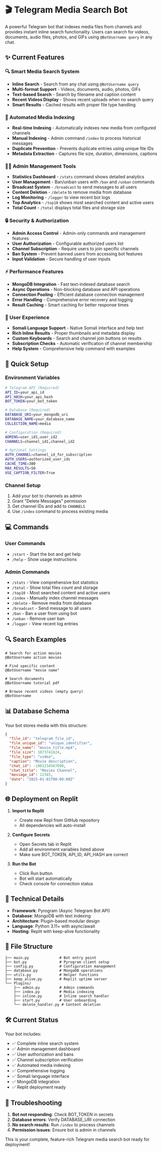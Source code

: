 # 🎬 Telegram Media Search Bot

A powerful Telegram bot that indexes media files from channels and provides instant inline search functionality. Users can search for videos, documents, audio files, photos, and GIFs using `@BotUsername query` in any chat.

## ✨ Current Features

### 🔍 Smart Media Search System
- **Inline Search** - Search from any chat using `@BotUsername query`
- **Multi-format Support** - Videos, documents, audio, photos, GIFs
- **Text-based Search** - Search by filename and caption content
- **Recent Videos Display** - Shows recent uploads when no search query
- **Smart Results** - Cached results with proper file type handling

### 🤖 Automated Media Indexing
- **Real-time Indexing** - Automatically indexes new media from configured channels
- **Manual Indexing** - Admin command `/index` to process historical messages
- **Duplicate Prevention** - Prevents duplicate entries using unique file IDs
- **Metadata Extraction** - Captures file size, duration, dimensions, captions

### 👨‍💼 Admin Management Tools
- **Statistics Dashboard** - `/stats` command shows detailed analytics
- **User Management** - Ban/unban users with `/ban` and `/unban` commands
- **Broadcast System** - `/broadcast` to send messages to all users
- **Content Deletion** - `/delete` to remove media from database
- **Log Monitoring** - `/logger` to view recent bot logs
- **Top Analytics** - `/top10` shows most searched content and active users
- **Total Count** - `/total` displays total files and storage size

### 🔒 Security & Authorization
- **Admin Access Control** - Admin-only commands and management features
- **User Authorization** - Configurable authorized users list
- **Channel Subscription** - Require users to join specific channels
- **Ban System** - Prevent banned users from accessing bot features
- **Input Validation** - Secure handling of user inputs

### ⚡ Performance Features
- **MongoDB Integration** - Fast text-indexed database search
- **Async Operations** - Non-blocking database and API operations
- **Connection Pooling** - Efficient database connection management
- **Error Handling** - Comprehensive error recovery and logging
- **Result Caching** - Smart caching for better response times

### 🎯 User Experience
- **Somali Language Support** - Native Somali interface and help text
- **Rich Inline Results** - Proper thumbnails and metadata display
- **Custom Keyboards** - Search and channel join buttons on results
- **Subscription Checks** - Automatic verification of channel membership
- **Help System** - Comprehensive help command with examples

## 🚀 Quick Setup

### Environment Variables
```bash
# Telegram API (Required)
API_ID=your_api_id
API_HASH=your_api_hash
BOT_TOKEN=your_bot_token

# Database (Required)
DATABASE_URI=your_mongodb_uri
DATABASE_NAME=your_database_name
COLLECTION_NAME=media

# Configuration (Required)
ADMINS=user_id1,user_id2
CHANNELS=channel_id1,channel_id2

# Optional Settings
AUTH_CHANNEL=channel_id_for_subscription
AUTH_USERS=authorized_user_ids
CACHE_TIME=300
MAX_RESULTS=50
USE_CAPTION_FILTER=True
```

### Channel Setup
1. Add your bot to channels as admin
2. Grant "Delete Messages" permission
3. Get channel IDs and add to `CHANNELS`
4. Use `/index` command to process existing media

## 💻 Commands

### User Commands
- `/start` - Start the bot and get help
- `/help` - Show usage instructions

### Admin Commands
- `/stats` - View comprehensive bot statistics
- `/total` - Show total files count and storage
- `/top10` - Most searched content and active users
- `/index` - Manually index channel messages
- `/delete` - Remove media from database
- `/broadcast` - Send message to all users
- `/ban` - Ban a user from using bot
- `/unban` - Remove user ban
- `/logger` - View recent log entries

## 🔍 Search Examples

```
# Search for action movies
@BotUsername action movies

# Find specific content
@BotUsername "movie name"

# Search documents
@BotUsername tutorial pdf

# Browse recent videos (empty query)
@BotUsername
```

## 📊 Database Schema

Your bot stores media with this structure:
```json
{
  "file_id": "telegram_file_id",
  "file_unique_id": "unique_identifier", 
  "file_name": "movie_title.mp4",
  "file_size": 1073741824,
  "file_type": "video",
  "caption": "Movie description",
  "chat_id": -1001234567890,
  "chat_title": "Movies Channel",
  "message_id": 12345,
  "date": "2025-01-01T00:00:00Z"
}
```

## 🌐 Deployment on Replit

1. **Import to Replit**
   - Create new Repl from GitHub repository
   - All dependencies will auto-install

2. **Configure Secrets**
   - Open Secrets tab in Replit
   - Add all environment variables listed above
   - Make sure BOT_TOKEN, API_ID, API_HASH are correct

3. **Run the Bot**
   - Click Run button
   - Bot will start automatically
   - Check console for connection status

## 🔧 Technical Details

- **Framework**: Pyrogram (Async Telegram Bot API)
- **Database**: MongoDB with text indexing
- **Architecture**: Plugin-based modular design
- **Language**: Python 3.11+ with async/await
- **Hosting**: Replit with keep-alive functionality

## 📝 File Structure

```
├── main.py              # Bot entry point
├── bot.py               # Pyrogram client setup
├── config.py            # Configuration management
├── database.py          # MongoDB operations
├── utils.py             # Helper functions
├── keep_alive.py        # Replit uptime server
└── Plugins/
    ├── admin.py         # Admin commands
    ├── index.py         # Media indexing
    ├── inline.py        # Inline search handler
    ├── start.py         # User onboarding
    └── delete_handler.py # Content deletion
```

## 🛠️ Current Status

Your bot includes:
- ✅ Complete inline search system
- ✅ Admin management dashboard
- ✅ User authorization and bans
- ✅ Channel subscription verification
- ✅ Automated media indexing
- ✅ Comprehensive logging
- ✅ Somali language interface
- ✅ MongoDB integration
- ✅ Replit deployment ready

## 🔧 Troubleshooting

1. **Bot not responding**: Check BOT_TOKEN in secrets
2. **Database errors**: Verify DATABASE_URI connection
3. **No search results**: Run `/index` to process channels
4. **Permission issues**: Ensure bot is admin in channels

This is your complete, feature-rich Telegram media search bot ready for deployment!

